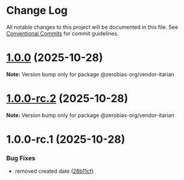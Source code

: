 # Change Log

All notable changes to this project will be documented in this file.
See [Conventional Commits](https://conventionalcommits.org) for commit guidelines.

# [1.0.0](https://github.com/zerobias-org/vendor/compare/@zerobias-org/vendor-itarian@1.0.0-rc.2...@zerobias-org/vendor-itarian@1.0.0) (2025-10-28)

**Note:** Version bump only for package @zerobias-org/vendor-itarian





# [1.0.0-rc.2](https://github.com/zerobias-org/vendor/compare/@zerobias-org/vendor-itarian@1.0.0-rc.1...@zerobias-org/vendor-itarian@1.0.0-rc.2) (2025-10-28)

**Note:** Version bump only for package @zerobias-org/vendor-itarian





# 1.0.0-rc.1 (2025-10-28)


### Bug Fixes

* removed created date ([28b11cf](https://github.com/zerobias-org/vendor/commit/28b11cf2563e9cdadd4b1dc83edd60d2fcd01df0))
